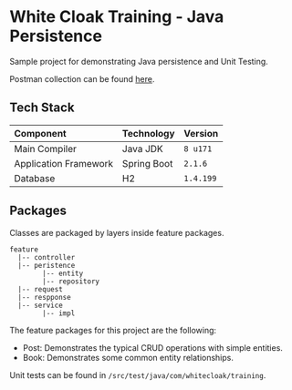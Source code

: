 # White Cloak Training - Java Persistence
Sample project for demonstrating Java persistence and Unit Testing. 

Postman collection can be found [here](https://www.getpostman.com/collections/66084009cc58d59baad4). 

## Tech Stack

| Component | Technology | Version |
|:----|:----|:----|
| Main Compiler | Java JDK | `8 u171` |
| Application Framework | Spring Boot | `2.1.6` |
| Database | H2 | `1.4.199` |

## Packages
Classes are packaged by layers inside feature packages.

```
feature
  |-- controller
  |-- peristence
        |-- entity
        |-- repository
  |-- request
  |-- respponse
  |-- service
        |-- impl
```

The feature packages for this project are the following:

- Post: Demonstrates the typical CRUD operations with simple entities.
- Book: Demonstrates some common entity relationships. 

Unit tests can be found in `/src/test/java/com/whitecloak/training`.
